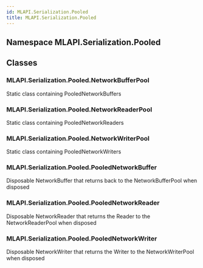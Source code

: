 ```yaml
---  
id: MLAPI.Serialization.Pooled  
title: MLAPI.Serialization.Pooled  
---
```


## Namespace MLAPI.Serialization.Pooled

<div class="markdown level0 summary">

</div>

<div class="markdown level0 conceptual">

</div>

<div class="markdown level0 remarks">

</div>

## Classes

### MLAPI.Serialization.Pooled.NetworkBufferPool

<div class="section">

Static class containing PooledNetworkBuffers

</div>

### MLAPI.Serialization.Pooled.NetworkReaderPool

<div class="section">

Static class containing PooledNetworkReaders

</div>

### MLAPI.Serialization.Pooled.NetworkWriterPool

<div class="section">

Static class containing PooledNetworkWriters

</div>

### MLAPI.Serialization.Pooled.PooledNetworkBuffer

<div class="section">

Disposable NetworkBuffer that returns back to the NetworkBufferPool when
disposed

</div>

### MLAPI.Serialization.Pooled.PooledNetworkReader

<div class="section">

Disposable NetworkReader that returns the Reader to the
NetworkReaderPool when disposed

</div>

### MLAPI.Serialization.Pooled.PooledNetworkWriter

<div class="section">

Disposable NetworkWriter that returns the Writer to the
NetworkWriterPool when disposed

</div>
